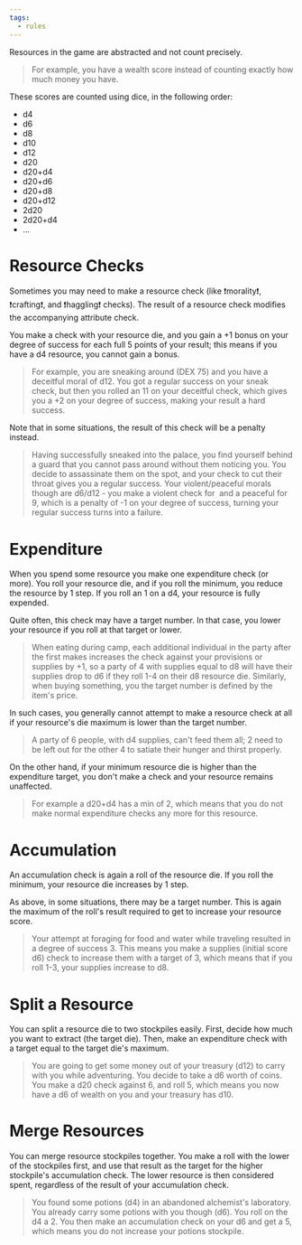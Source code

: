 ```yaml
---
tags:
  - rules
---
```

Resources in the game are abstracted and not count precisely.
> For example, you have a wealth score instead of counting exactly how much money you have.

These scores are counted using dice, in the following order:
- d4
- d6
- d8
- d10
- d12
- d20
- d20+d4
- d20+d6
- d20+d8
- d20+d12
- 2d20
- 2d20+d4
- …


# Resource Checks

Sometimes you may need to make a resource check (like ❗morality❗, ❗crafting❗, and ❗haggling❗ checks). The result of a resource check modifies the accompanying attribute check.

You make a check with your resource die, and you gain a +1 bonus on your degree of success for each full 5 points of your result; this means if you have a d4 resource, you cannot gain a bonus.
> For example, you are sneaking around (DEX 75) and you have a deceitful moral of d12. You got a regular success on your sneak check, but then you rolled an 11 on your deceitful check, which gives you a +2 on your degree of success, making your result a hard success.

Note that in some situations, the result of this check will be a penalty instead.
> Having successfully sneaked into the palace, you find yourself behind a guard that you cannot pass around without them noticing you. You decide to assassinate them on the spot, and your check to cut their throat gives you a regular success. Your violent/peaceful morals though are d6/d12 - you make a violent check for  and a peaceful for 9, which is a penalty of -1 on your degree of success, turning your regular success turns into a failure.


# Expenditure
When you spend some resource you make one expenditure check (or more). You roll your resource die, and if you roll the minimum, you reduce the resource by 1 step. If you roll an 1 on a d4, your resource is fully expended.

Quite often, this check may have a target number. In that case, you lower your resource if you roll at that target or lower.
> When eating during camp, each additional individual in the party after the first makes increases the check against your provisions or supplies by +1, so a party of 4 with supplies equal to d8 will have their supplies drop to d6 if they roll 1-4 on their d8 resource die. Similarly, when buying something, you the target number is defined by the item's price.

In such cases, you generally cannot attempt to make a resource check at all if your resource's die maximum is lower than the target number.
> A party of 6 people, with d4 supplies, can't feed them all; 2 need to be left out for the other 4 to satiate their hunger and thirst properly.

On the other hand, if your minimum resource die is higher than the expenditure target, you don't make a check and your resource remains unaffected.
> For example a d20+d4 has a min of 2, which means that you do not make normal expenditure checks any more for this resource.


# Accumulation
An accumulation check is again a roll of the resource die. If you roll the minimum, your resource die increases by 1 step.

As above, in some situations, there may be a target number. This is again the maximum of the roll's result required to get to increase your resource score.
> Your attempt at foraging for food and water while traveling resulted in a degree of success 3. This means you make a supplies (initial score d6) check to increase them with a target of 3, which means that if you roll 1-3, your supplies increase to d8.


# Split a Resource
You can split a resource die to two stockpiles easily. First, decide how much you want to extract (the target die). Then, make an expenditure check with a target equal to the target die's maximum.
> You are going to get some money out of your treasury (d12) to carry with you while adventuring. You decide to take a d6 worth of coins. You make a d20 check against 6, and roll 5, which means you now have a d6 of wealth on you and your treasury has d10.


# Merge Resources
You can merge resource stockpiles together. You make a roll with the lower of the stockpiles first, and use that result as the target for the higher stockpile's accumulation check. The lower resource is then considered spent, regardless of the result of your accumulation check.
> You found some potions (d4) in an abandoned alchemist's laboratory. You already carry some potions with you though (d6). You roll on the d4 a 2. You then make an accumulation check on your d6 and get a 5, which means you do not increase your potions stockpile.

